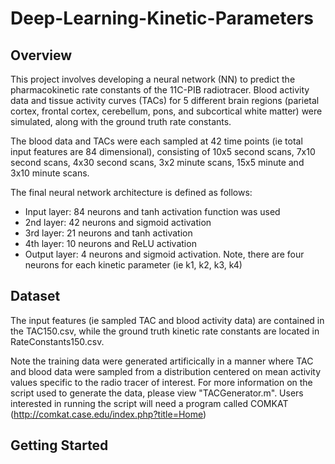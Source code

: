 # Deep-Learning-Kinetic-Parameters

## Overview

This project involves developing a neural network (NN) to predict the pharmacokinetic rate constants of the 11C-PIB radiotracer. Blood activity data and tissue activity curves (TACs) for 5 different brain regions (parietal cortex, frontal cortex, cerebellum, pons, and subcortical white matter) were simulated, along with the ground truth rate constants.

The blood data and TACs were each sampled at 42 time points (ie total input features are 84 dimensional), consisting of 10x5 second scans, 7x10 second scans, 4x30 second scans, 3x2 minute scans, 15x5 minute and 3x10 minute scans. 

The final neural network architecture is defined as follows: 
  - Input layer: 84 neurons and tanh activation function was used
  - 2nd layer: 42 neurons and sigmoid activation
  - 3rd layer: 21 neurons and tanh activation
  - 4th layer: 10 neurons and ReLU activation
  - Output layer:  4 neurons and sigmoid activation. Note, there are four neurons for each kinetic parameter (ie k1, k2, k3, k4)

## Dataset

The input features (ie sampled TAC and blood activity data) are contained in the TAC150.csv, while the ground truth kinetic rate constants are located in RateConstants150.csv. 

Note the training data were generated artificically in a manner where TAC and blood data were sampled from a distribution centered on mean activity values specific to the radio tracer of interest. For more information on the script used to generate the data, please view "TACGenerator.m". Users interested in running the script will need a program called COMKAT (http://comkat.case.edu/index.php?title=Home)

## Getting Started





